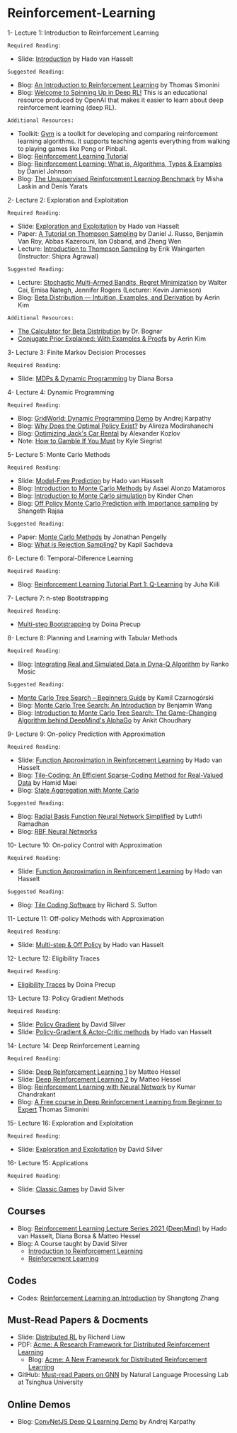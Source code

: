 # Reinforcement-Learning

1- Lecture 1: Introduction to Reinforcement Learning
  
```
Required Reading:
```

* Slide: [Introduction](https://storage.googleapis.com/deepmind-media/UCL%20x%20DeepMind%202021/Lecture%201%20-%20introduction.pdf) by Hado van Hasselt     
 
```
Suggested Reading:
```
 
* Blog: [An Introduction to Reinforcement Learning](https://www.freecodecamp.org/news/an-introduction-to-reinforcement-learning-4339519de419/) by Thomas Simonini  
* Blog: [Welcome to Spinning Up in Deep RL!](https://spinningup.openai.com/en/latest/) This is an educational resource produced by OpenAI that makes it easier to learn about deep reinforcement learning (deep RL).


```
Additional Resources:
```

* Toolkit: [Gym](https://gym.openai.com/) is a toolkit for developing and comparing reinforcement learning algorithms. It supports teaching agents everything from walking to playing games like Pong or Pinball.  
* Blog: [Reinforcement Learning Tutorial](https://www.javatpoint.com/reinforcement-learning)   
* Blog: [Reinforcement Learning: What is, Algorithms, Types & Examples](https://www.guru99.com/reinforcement-learning-tutorial.html) by Daniel Johnson   
* Blog: [The Unsupervised Reinforcement Learning Benchmark](https://bair.berkeley.edu/blog/2021/12/15/unsupervised-rl/) by Misha Laskin and Denis Yarats   
  

2- Lecture 2: Exploration and Exploitation

```
Required Reading:
```

  * Slide: [Exploration and Exploitation](https://storage.googleapis.com/deepmind-media/UCL%20x%20DeepMind%202021/Lecture%202-%20Exploration%20and%20control_slides.pdf) by Hado van Hasselt   
  * Paper: [A Tutorial on Thompson Sampling](https://arxiv.org/pdf/1707.02038.pdf) by Daniel J. Russo, Benjamin Van Roy, Abbas Kazerouni, Ian Osband, and Zheng Wen   
  * Lecture: [Introduction to Thompson Sampling](https://ieor8100.github.io/mab/Lecture%204.pdf) by Erik Waingarten (Instructor: Shipra Agrawal)    

```
Suggested Reading:
```

  * Lecture: [Stochastic Multi-Armed Bandits, Regret Minimization](https://courses.cs.washington.edu/courses/cse599i/18wi/resources/lecture3/lecture3.pdf) by Walter Cai, Emisa Nategh, Jennifer Rogers (Lecturer: Kevin Jamieson) 
  * Blog: [Beta Distribution — Intuition, Examples, and Derivation](https://towardsdatascience.com/beta-distribution-intuition-examples-and-derivation-cf00f4db57af) by Aerin Kim   

```
Additional Resources:
```

  * [The Calculator for Beta Distribution](https://homepage.divms.uiowa.edu/~mbognar/applets/beta.html) by Dr. Bognar   
  * [Conjugate Prior Explained: With Examples & Proofs](https://towardsdatascience.com/conjugate-prior-explained-75957dc80bfb) by Aerin Kim      


3- Lecture 3: Finite Markov Decision Processes

```
Required Reading:
```

  * Slide: [MDPs & Dynamic Programming](https://storage.googleapis.com/deepmind-media/UCL%20x%20DeepMind%202021/Lecture%203%20-%20MDPs%20and%20Dynamic%20Programming.pdf) by Diana Borsa   

4- Lecture 4: Dynamic Programming

```
Required Reading:
```

  * Blog: [GridWorld: Dynamic Programming Demo](https://cs.stanford.edu/people/karpathy/reinforcejs/gridworld_dp.html) by Andrej Karpathy   
  * Blog: [Why Does the Optimal Policy Exist?](https://towardsdatascience.com/why-does-the-optimal-policy-exist-29f30fd51f8c) by Alireza Modirshanechi  
  * Blog: [Optimizing Jack's Car Rental](https://alexkozlov.com/post/jack-car-rental/) by Alexander Kozlov  
  * Note: [How to Gamble If You Must](https://www.maa.org/sites/default/files/pdf/joma/Volume8/Siegrist/RedBlack.pdf) by Kyle Siegrist   

5- Lecture 5: Monte Carlo Methods 

```
Required Reading:
```

  * Slide: [Model-Free Prediction](https://storage.googleapis.com/deepmind-media/UCL%20x%20DeepMind%202021/Lecture%205%20-%20ModelFreePrediction.pdf) by Hado van Hasselt     
  * Blog: [Introduction to Monte Carlo Methods](https://www.datacamp.com/community/tutorials/tutorial-monte-carlo) by Asael Alonzo Matamoros  
  * Blog: [Introduction to Monte Carlo simulation](https://kinder-chen.medium.com/introduction-to-monte-carlo-simulation-156c45ad44f0) by Kinder Chen  
  * Blog: [Off Policy Monte Carlo Prediction with Importance sampling](https://shangeth.com/post/off-policy-monte-carlo/) by Shangeth Rajaa    

```
Suggested Reading:
```

  * Paper: [Monte Carlo Methods](http://reflect.otago.ac.nz/cosc453/student_tutorials/monte_carlo.pdf) by Jonathan Pengelly  
  * Blog: [What is Rejection Sampling?](https://towardsdatascience.com/what-is-rejection-sampling-1f6aff92330d) by Kapil Sachdeva   

6- Lecture 6: Temporal-Diference Learning

```
Required Reading:
```

  * Blog: [Reinforcement Learning Tutorial Part 1: Q-Learning](https://valohai.com/blog/reinforcement-learning-tutorial-part-1-q-learning/) by Juha Kiili   



7- Lecture 7: n-step Bootstrapping    

```
Required Reading:
```

  * [Multi-step Bootstrapping](https://www.cs.mcgill.ca/~dprecup/courses/RL/Lectures/9-multistep.pdf) by Doina Precup   



8- Lecture 8: Planning and Learning with Tabular Methods 

```
Required Reading:
```

  * Blog: [Integrating Real and Simulated Data in Dyna-Q Algorithm](https://ranko-mosic.medium.com/online-planning-agent-dyna-q-algorithm-and-dyna-maze-example-sutton-and-barto-2016-7ad84a6dc52b) by Ranko Mosic  

```
Suggested Reading:
```

  * [Monte Carlo Tree Search – Beginners Guide](https://int8.io/monte-carlo-tree-search-beginners-guide/) by Kamil Czarnogórski    
  * Blog: [Monte Carlo Tree Search: An Introduction](https://towardsdatascience.com/monte-carlo-tree-search-an-introduction-503d8c04e168) by Benjamin Wang    
  * Blog: [Introduction to Monte Carlo Tree Search: The Game-Changing Algorithm behind DeepMind's AlphaGo](https://www.analyticsvidhya.com/blog/2019/01/monte-carlo-tree-search-introduction-algorithm-deepmind-alphago/) by Ankit Choudhary   


9- Lecture 9: On-policy Prediction with Approximation    

```
Required Reading:
```

  * Slide: [Function Approximation in Reinforcement Learning](https://storage.googleapis.com/deepmind-media/UCL%20x%20DeepMind%202021/Lecture%207-%20Function%20approximation%20in%20reinforcement%20learning%20.pdf) by  Hado van Hasselt     
  * Blog: [Tile-Coding: An Efficient Sparse-Coding Method for Real-Valued Data](https://medium.com/criteo-engineering/tile-coding-an-efficient-sparse-coding-method-for-real-valued-data-e787eddf630a) by Hamid Maei     
  * Blog: [State Aggregation with Monte Carlo](https://www.coursera.org/lecture/prediction-control-function-approximation/state-aggregation-with-monte-carlo-aJ9j6)    

```
Suggested Reading:
```

  * Blog: [Radial Basis Function Neural Network Simplified](https://towardsdatascience.com/radial-basis-function-neural-network-simplified-6f26e3d5e04d) by Luthfi Ramadhan   
  * Blog: [RBF Neural Networks](https://www.dtreg.com/solution/rbf-neural-networks)   


10- Lecture 10: On-policy Control with Approximation  

```
Required Reading:
```

  * Slide: [Function Approximation in Reinforcement Learning](https://storage.googleapis.com/deepmind-media/UCL%20x%20DeepMind%202021/Lecture%207-%20Function%20approximation%20in%20reinforcement%20learning%20.pdf) by  Hado van Hasselt    

```
Suggested Reading:
```

  * Blog: [Tile Coding Software](http://incompleteideas.net/tiles/tiles3.html) by Richard S. Sutton   
  


11- Lecture 11: Off-policy Methods with Approximation  

```
Required Reading:
```

  * Slide: [Multi-step & Off Policy](https://storage.googleapis.com/deepmind-media/UCL%20x%20DeepMind%202021/Lecture%2011-%20Off-policy%20and%20multi-step.pdf) by  Hado van Hasselt     



12- Lecture 12: Eligibility Traces  

```
Required Reading:
```

  * [Eligibility Traces](https://www.cs.utexas.edu/~pstone/Courses/394Rfall16/resources/week6-sutton.pdf) by Doina Precup   


13- Lecture 13: Policy Gradient Methods 

```
Required Reading:
```

* Slide: [Policy Gradient](https://www.davidsilver.uk/wp-content/uploads/2020/03/pg.pdf) by David Silver   
* Slide: [Policy-Gradient & Actor-Critic methods](https://storage.googleapis.com/deepmind-media/UCL%20x%20DeepMind%202021/Lecture%209-%20Policy%20gradients%20and%20actor%20critics.pdf) by  Hado van Hasselt      


14- Lecture 14: Deep Reinforcement Learning 

```
Required Reading:
```

  * Slide: [Deep Reinforcement Learning 1](https://storage.googleapis.com/deepmind-media/UCL%20x%20DeepMind%202021/Lecture%2012-%20Deep%20RL%201%20.pdf)  by Matteo Hessel      
  * Slide: [Deep Reinforcement Learning 2](https://storage.googleapis.com/deepmind-media/UCL%20x%20DeepMind%202021/Lecture%2013%20-%20Deep%20RL%202.pdf) by Matteo Hessel      
  * Blog: [Reinforcement Learning with Neural Network](https://www.baeldung.com/cs/reinforcement-learning-neural-network) by Kumar Chandrakant      
  * Blog: [A Free course in Deep Reinforcement Learning from Beginner to Expert](https://simoninithomas.github.io/Deep_reinforcement_learning_Course/) Thomas Simonini   

15- Lecture 16: Exploration and Exploitation    

```
Required Reading:
```

* Slide: [Exploration and Exploitation](https://www.davidsilver.uk/wp-content/uploads/2020/03/XX.pdf) by David Silver  



16- Lecture 15: Applications     

```
Required Reading:
```

* Slide: [Classic Games](https://www.davidsilver.uk/wp-content/uploads/2020/03/games.pdf) by David Silver    



## Courses

* Blog: [Reinforcement Learning Lecture Series 2021 (DeepMind)](https://deepmind.com/learning-resources/reinforcement-learning-series-2021) by Hado van Hasselt, Diana Borsa & Matteo Hessel   
* Blog: A Course taught by David Silver   
  - [Introduction to Reinforcement Learning](https://deepmind.com/learning-resources/-introduction-reinforcement-learning-david-silver)    
  - [Reinforcement Learning](https://www.davidsilver.uk/teaching/)     

## Codes

  * Codes: [Reinforcement Learning an Introduction](https://github.com/ShangtongZhang/reinforcement-learning-an-introduction) by Shangtong Zhang   
  
## Must-Read Papers & Docments

  * Slide: [Distributed RL](http://rail.eecs.berkeley.edu/deeprlcourse-fa19/static/slides/lec-17.pdf) by Richard Liaw   
  * PDF: [Acme: A Research Framework for Distributed Reinforcement Learning](https://arxiv.org/pdf/2006.00979.pdf)
    - Blog: [Acme: A New Framework for Distributed Reinforcement Learning](https://deepmind.com/research/publications/2020/Acme)
  * GitHub: [Must-read Papers on GNN](https://github.com/thunlp/GNNPapers#reinforcement-learning) by Natural Language Processing Lab at Tsinghua University  

## Online Demos

  * Blog: [ConvNetJS Deep Q Learning Demo](https://cs.stanford.edu/people/karpathy/convnetjs/demo/rldemo.html) by Andrej Karpathy   
